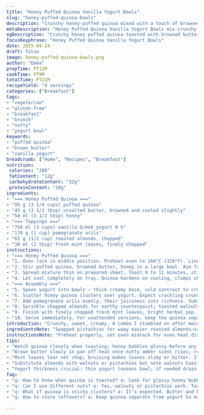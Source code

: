 ```yaml
---
title: "Honey Puffed Quinoa Vanilla Yogurt Bowls"
slug: "honey-puffed-quinoa-bowls"
description: "Crunchy honey-puffed quinoa mixed with a touch of browned butter, layered on vanilla Greek yogurt, topped with ruby grenade seeds, roasted almonds, and fresh mint. A gluten-free, egg-free vegetarian breakfast or brunch option. The quinoa is toasted to golden crisp, sweetened with honey for a sticky glaze. Yogurt adds cool creaminess offset by the refreshing mint. Almonds swapped for more accessible nuts. Cooking by sight and smell more reliable than strict timers. Light, textured, vibrant flavors all around."
metaDescription: "Honey Puffed Quinoa Vanilla Yogurt Bowls mix crunchy toasted quinoa with honey, vanilla Greek yogurt, pomegranate, almonds, and fresh mint for textured vegetarian breakfasts."
ogDescription: "Crunchy honey puffed quinoa toasted with browned butter layered on vanilla yogurt, topped with pomegranate, almonds, fresh mint. Gluten-free brunch heat and cool contrast."
focusKeyphrase: "Honey Puffed Quinoa Vanilla Yogurt Bowls"
date: 2025-09-24
draft: false
image: honey-puffed-quinoa-bowls.png
author: "Emma"
prepTime: PT12M
cookTime: PT9M
totalTime: PT21M
recipeYield: "4 servings"
categories: ["Breakfast"]
tags:
- "vegetarian"
- "gluten-free"
- "breakfast"
- "brunch"
- "nutty"
- "yogurt bowl"
keywords:
- "puffed quinoa"
- "brown butter"
- "vanilla yogurt"
breadcrumb: ["Home", "Recipes", "Breakfast"]
nutrition: 
 calories: "280"
 fatContent: "12g"
 carbohydrateContent: "32g"
 proteinContent: "10g"
ingredients:
- "=== Honey Puffed Quinoa ==="
- "95 g (3 1/4 cups) puffed quinoa"
- "45 g (3 1/2 tbsp) unsalted butter, browned and cooled slightly"
- "50 ml (3 1/2 tbsp) honey"
- "=== Toppings ==="
- "750 ml (3 cups) vanilla Greek yogurt 0 %"
- "170 g (1 cup) pomegranate arils"
- "65 g (1/2 cup) roasted almonds, chopped"
- "30 ml (2 tbsp) fresh mint leaves, finely chopped"
instructions:
- "=== Honey Puffed Quinoa ==="
- "1. Oven rack in middle position. Preheat oven to 160°C (320°F). Line a baking sheet with parchment or silicone mat."
- "2. Stir puffed quinoa, browned butter, honey in a large bowl. Aim for even coating; butter's nuttiness will build aroma as it heats."
- "3. Spread mixture thin on prepared sheet. Toast 9 to 11 minutes, stirring once around halfway; watch for golden spots and honey caramel bubbles. Don’t wait for full browning or it crisps too hard."
- "4. Let cool completely on tray. Quinoa hardens on cooling, clumps should be loose crisp clusters not dense."
- "=== Assembly ==="
- "5. Spoon yogurt into bowls — thick creamy base, cold contrast to crunch."
- "6. Scatter honey quinoa clusters over yogurt. Expect crackling crunch."
- "7. Add pomegranate arils evenly, their juiciness cuts richness. Substitute with raspberries or dried tart cherries if unavailable."
- "8. Sprinkle chopped almonds for earthy counterpoint; toasted walnuts okay too but watch bitterness."
- "9. Finish with finely chopped fresh mint leaves, bright herbal pop. Tear mint rather than chop for less bruising and better aroma."
- "10. Serve immediately. For unattended versions, keep the quinoa separate to maintain crispness."
introduction: "Crunchy, sweet, creamy. A combo I stumbled on after messing with puffed grains once too often. Honey-coated puffed quinoa toasted just enough to release subtle nutty tones without burning that sticky honey. Browning butter? That shift alone makes a world of difference – deep roasted buttery scent instead of bland melted fat. Vanilla Greek yogurt cools everything down, adds tang and velvety mouthfeel. The pomegranate seeds burst with acidity, sharpening each bite. Fresh mint scattered in last instant — don’t overdo, very easy to lose the delicate snap if crushed. Almonds for crunch replaced pistachios, as pantry dictates. You’ll want to monitor browning carefully; quinoa shifts from tender crisp to brick fast. I trust my nose and color cues more than timers. Mix sweet, bright, soft, and crunchy all in one bowl. Minimal fuss, lots of reward."
ingredientsNote: "Swapped pistachios for waay easier roasted almonds—same crunch, more affordable. Butter, browned lightly brings toasted flavor better than plain melted but be cautious with timing; it burns fast and messes with sweetness. Honey amount bumped up slightly beyond original to counteract nut substitutions, and quinoa puffed slightly more measured to maintain pleasant clusters rather than dusty powder. Vanilla yogurt base kept mild sweetness, so honey in quinoa and tartness from pomegranate balance well. Fresh mint—the final herbal note—chopped gently; tearing preferred if you want fragrance without bruising leaves into slimy blotches. Pomegranate seen as star fruit here but raspberries or tart dry cherries work as replacements for similar sharpness. Gluten-free, egg-free, vegetarian with plenty of texture contrast. If yogurt runs thin, drain for half hour over cheesecloth to thicken or swap for strained kefir yogurt for tangier punch."
instructionsNote: "Preheat properly, set oven midrack for even heat distribution. Puffed quinoa toasty and glazed with honey not only tastes better but holds crunch longer; key is stirring once mid-bake to crisp evenly but avoid breaking up clusters. Watch color closely; pull just as edges begin to brown and honey bubbles glossy–quinoa will crisp further as it cools. Skipping slow cooled butter in favor of browned butter adds complexity, but timing is key: remove from heat as soon as it smells nutty and amber before it smokes. Mix all honey quinoa ingredients quickly before spread to avoid clumping. Assembly requires contrast: cold creamy yogurt first, then crunchy quinoa to hold texture, pomegranate layered over for juicy bursts. Don’t dump mint in too soon; add last to avoid dreaded soggy leaf problem. Serve bowls immediately or keep puffed quinoa separate for later dollops. Experiment with almonds vs pistachios—almonds toast faster and can turn bitter if careless. Experience shows timing and sensory cues trump stopwatch."
tips:
- "Watch quinoa closely when toasting; honey bubbles glossy before any heavy browning. Pull from oven at first golden spots, clusters crunch better once cooled. Avoid full browning or quinoa becomes brick hard not crunchy — better safe with lighter color."
- "Brown butter slowly in pan off heat once nutty amber scent rises; remove before smoke. This adds deep aroma without bitter burnt notes. Use immediately mixed with honey then quinoa for even coating and that sticky slightly caramelized cluster texture."
- "Mint leaves tear not chop; bruising makes leaves slimy or bitter. If chopping, do it last minute and gently. Fresh mint scent fades fast when over crushed — keep herbal lift subtle, fresh, little splash. Add only right before serving."
- "Substitute almonds with walnuts or pistachios but note walnuts toast faster and can bring bitterness. Adjust cooking time when swapping nuts; almonds preferred for mild earthy crunch but pantry availability should guide choices."
- "Yogurt thickness crucial: thin yogurt loosens bowl; if needed drain over cheesecloth half hour. Vanilla yogurt mild sweetness balances honey glaze and tart pomegranate juiciness. Kefir yogurt alternative adds tang but changes texture slightly; try based on preference."
faq:
- "q: How to know when quinoa is toasted? a: Look for glossy honey bubbles, slight golden spots. Smell nutty browned butter scent. Not fully brown. Quinoa cools harder later. Watch closely, pull early rather than late."
- "q: Can I use different nuts? a: Yes, walnuts or pistachios work. Toast differently—walnuts burn faster, pistachios milder. Almonds best balance but pantry swaps common. Adjust toast time, taste bitterness risk increases."
- "q: What if quinoa is sticky clusters? a: It’s expected. Butter and honey bind clusters. Cool completely for crisp. Stir gently mid bake to avoid powder. If clusters dense, reduce butter or honey slightly next time. Texture preference varies."
- "q: How to store leftovers? a: Keep quinoa separate from yogurt to maintain crunch. Refrigerate quinoa in airtight container, stays crisp few days. Yogurt bowl best fresh. Can re-toast quinoa quickly before serving if soft."

---
```


